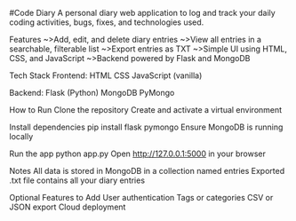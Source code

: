 #Code Diary
A personal diary web application to log and track your daily coding activities, bugs, fixes, and technologies used.

Features
~>Add, edit, and delete diary entries
~>View all entries in a searchable, filterable list
~>Export entries as TXT
~>Simple UI using HTML, CSS, and JavaScript
~>Backend powered by Flask and MongoDB

Tech Stack
Frontend:
HTML
CSS
JavaScript (vanilla)

Backend:
Flask (Python)
MongoDB
PyMongo

How to Run
Clone the repository
Create and activate a virtual environment

Install dependencies
pip install flask pymongo
Ensure MongoDB is running locally

Run the app
python app.py
Open http://127.0.0.1:5000 in your browser

Notes
All data is stored in MongoDB in a collection named entries
Exported .txt file contains all your diary entries

Optional Features to Add
User authentication
Tags or categories
CSV or JSON export
Cloud deployment
